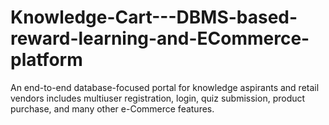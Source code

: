 # Knowledge-Cart---DBMS-based-reward-learning-and-ECommerce-platform
An end-to-end database-focused portal for knowledge aspirants and retail vendors includes multiuser registration, login, quiz submission, product purchase, and many other e-Commerce features.
